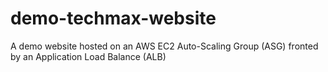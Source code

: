 # demo-techmax-website
A demo website hosted on an AWS EC2 Auto-Scaling Group (ASG) fronted by an Application Load Balance (ALB)

